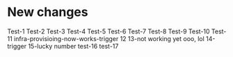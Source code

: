 # New changes
Test-1
Test-2
Test-3
Test-4
Test-5
Test-6
Test-7
Test-8
Test-9
Test-10
Test-11
infra-provisioing-now-works-trigger 12
13-not working yet ooo, lol
14-trigger 
15-lucky number
test-16
test-17